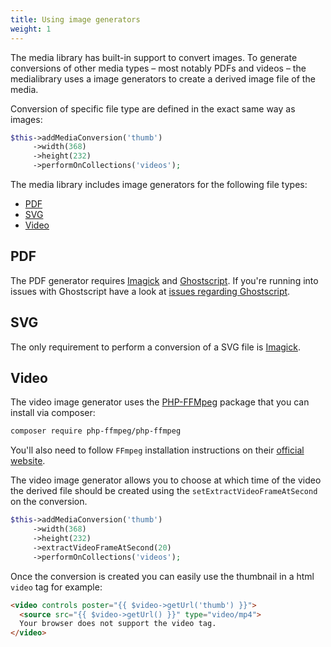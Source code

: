 ```yaml
---
title: Using image generators
weight: 1
---
```


The media library has built-in support to convert images. To generate conversions of other media types – most notably PDFs and videos – the medialibrary uses a image generators to create a derived image file of the media. 

Conversion of specific file type are defined in the exact same way as images:

```php
$this->addMediaConversion('thumb')
     ->width(368)
     ->height(232)
     ->performOnCollections('videos');
```

The media library includes image generators for the following file types:

- [PDF](/laravel-medialibrary/v8/converting-other-file-types/using-image-generators#pdf)
- [SVG](/laravel-medialibrary/v8/converting-other-file-types/using-image-generators#svg)
- [Video](/laravel-medialibrary/v8/converting-other-file-types/using-image-generators#video)

## PDF

The PDF generator requires [Imagick](http://php.net/manual/en/imagick.setresolution.php) and [Ghostscript](https://www.ghostscript.com/). If you're running into issues with Ghostscript have a look at [issues regarding Ghostscript](https://github.com/spatie/pdf-to-image/blob/master/README.md#issues-regarding-ghostscript).

## SVG

The only requirement to perform a conversion of a SVG file is [Imagick](http://php.net/manual/en/imagick.setresolution.php).

## Video

The video image generator uses the [PHP-FFMpeg](https://github.com/PHP-FFMpeg/PHP-FFMpeg) package that you can install via composer:

```bash
composer require php-ffmpeg/php-ffmpeg
```

You'll also need to follow `FFmpeg` installation instructions on their [official website](https://ffmpeg.org/download.html).

The video image generator allows you to choose at which time of the video the derived file should be created using the `setExtractVideoFrameAtSecond` on the conversion.

```php
$this->addMediaConversion('thumb')
     ->width(368)
     ->height(232)
     ->extractVideoFrameAtSecond(20)
     ->performOnCollections('videos');
```

Once the conversion is created you can easily use the thumbnail in a html `video` tag for example:

```html
<video controls poster="{{ $video->getUrl('thumb') }}">
  <source src="{{ $video->getUrl() }}" type="video/mp4">
  Your browser does not support the video tag.
</video>
```
